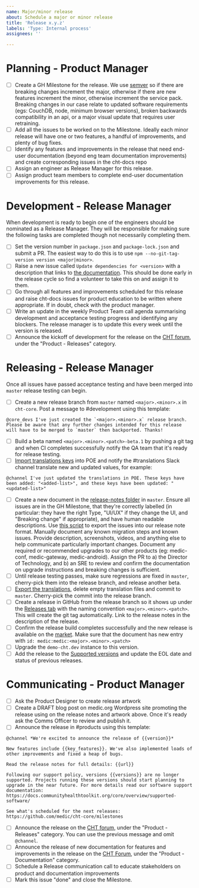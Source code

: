 ```yaml
---
name: Major/minor release
about: Schedule a major or minor release
title: 'Release x.y.z'
labels: 'Type: Internal process'
assignees: ''

---
```


# Planning - Product Manager

- [ ] Create a GH Milestone for the release. We use [semver](http://semver.org) so if there are breaking changes increment the major, otherwise if there are new features increment the minor, otherwise increment the service pack. Breaking changes in our case relate to updated software requirements (egs: CouchDB, node, minimum browser versions), broken backwards compatibility in an api, or a major visual update that requires user retraining.
- [ ] Add all the issues to be worked on to the Milestone. Ideally each minor release will have one or two features, a handful of improvements, and plenty of bug fixes.
- [ ] Identify any features and improvements in the release that need end-user documentation (beyond eng team documentation improvements) and create corresponding issues in the cht-docs repo
- [ ] Assign an engineer as Release Manager for this release.
- [ ] Assign product team members to complete end-user documentation improvements for this release.

# Development - Release Manager

When development is ready to begin one of the engineers should be nominated as a Release Manager. They will be responsible for making sure the following tasks are completed though not necessarily completing them.

- [ ] Set the version number in `package.json` and `package-lock.json` and submit a PR. The easiest way to do this is to use `npm --no-git-tag-version version <major|minor>`.
- [ ] Raise a new issue called `Update dependencies for <version>` with a description that links to [the documentation](https://docs.communityhealthtoolkit.org/core/guides/update-dependencies/). This should be done early in the release cycle so find a volunteer to take this on and assign it to them.
- [ ] Go through all features and improvements scheduled for this release and raise cht-docs issues for product education to be written where appropriate. If in doubt, check with the product manager.
- [ ] Write an update in the weekly Product Team call agenda summarising development and acceptance testing progress and identifying any blockers. The release manager is to update this every week until the version is released.
- [ ] Announce the kickoff of development for the release on the [CHT forum](https://forum.communityhealthtoolkit.org), under the "Product - Releases" category.

# Releasing - Release Manager

Once all issues have passed acceptance testing and have been merged into `master` release testing can begin.

- [ ] Create a new release branch from `master` named `<major>.<minor>.x` in `cht-core`. Post a message to #development using this template:
```
@core_devs I've just created the `<major>.<minor>.x` release branch. Please be aware that any further changes intended for this release will have to be merged to `master` then backported. Thanks!
```
- [ ] Build a beta named `<major>.<minor>.<patch>-beta.1` by pushing a git tag and when CI completes successfully notify the QA team that it's ready for release testing.
- [ ] [Import translations keys](https://docs.communityhealthtoolkit.org/core/overview/translations/#adding-new-keys) into POE and notify the #translations Slack channel translate new and updated values, for example:
```
@channel I've just updated the translations in POE. These keys have been added: "<added-list>", and these keys have been updated: "<updated-list>"
```
- [ ] Create a new document in the [release-notes folder](https://github.com/medic/cht-core/tree/master/release-notes) in `master`. Ensure all issues are in the GH Milestone, that they're correctly labelled (in particular: they have the right Type, "UI/UX" if they change the UI, and "Breaking change" if appropriate), and have human readable descriptions. Use [this script](https://github.com/medic/cht-core/blob/master/scripts/release-notes) to export the issues into our release note format. Manually document any known migration steps and known issues. Provide description, screenshots, videos, and anything else to help communicate particularly important changes. Document any required or recommended upgrades to our other products (eg: medic-conf,  medic-gateway, medic-android). Assign the PR to a) the Director of Technology, and b) an SRE to review and confirm the documentation on upgrade instructions and breaking changes is sufficient.
- [ ] Until release testing passes, make sure regressions are fixed in `master`, cherry-pick them into the release branch, and release another beta.
- [ ] [Export the translations](https://docs.communityhealthtoolkit.org/core/overview/translations/#exporting-changes-from-poeditor-to-github), delete empty translation files and commit to `master`. Cherry-pick the commit into the release branch. 
- [ ] Create a release in GitHub from the release branch so it shows up under the [Releases tab](https://github.com/medic/cht-core/releases) with the naming convention `<major>.<minor>.<patch>`. This will create the git tag automatically. Link to the release notes in the description of the release.
- [ ] Confirm the release build completes successfully and the new release is available on the [market](https://staging.dev.medicmobile.org/builds/releases). Make sure that the document has new entry with `id: medic:medic:<major>.<minor>.<patch>`
- [ ] Upgrade the `demo-cht.dev` instance to this version.
- [ ] Add the release to the [Supported versions](https://docs.communityhealthtoolkit.org/core/overview/supported-software/) and update the EOL date and status of previous releases.

# Communicating - Product Manager

- [ ] Ask the Product Designer to create release artwork
- [ ] Create a DRAFT blog post on medic.org Wordpress site promoting the release using on the release notes and artwork above. Once it's ready ask the Comms Officer to review and publish it.
- [ ] Announce the release in #products using this template:
```
@channel *We're excited to announce the release of {{version}}*

New features include {{key_features}}. We've also implemented loads of other improvements and fixed a heap of bugs.

Read the release notes for full details: {{url}}

Following our support policy, versions {{versions}} are no longer supported. Projects running these versions should start planning to upgrade in the near future. For more details read our software support documentation: https://docs.communityhealthtoolkit.org/core/overview/supported-software/

See what's scheduled for the next releases: https://github.com/medic/cht-core/milestones
```
- [ ] Announce the release on the [CHT forum](https://forum.communityhealthtoolkit.org/c/product/releases/26), under the "Product - Releases" category. You can use the previous message and omit `@channel`.
- [ ] Announce the release of new documentation for features and improvements in the release on the [CHT Forum](https://forum.communityhealthtoolkit.org/c/product/documentation/28), under the "Product - Documentation" category.
- [ ] Schedule a Release communication call to educate stakeholders on product and documentation improvements
- [ ] Mark this issue "done" and close the Milestone.
